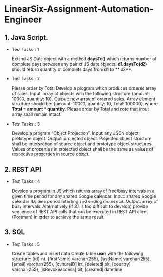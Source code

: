 # LinearSix-Assignment-Automation-Engineer
## 1. Java Script.
* Test Tasks : 1
  
  Extend JS Date object with a method **daysTo()** which returns number of complete days between any pair of JS date objects: **d1.daysTo(d2)** should return quantity of complete days from **d1** to ** d2**.
* Test Tasks : 2
  
  Please order by Total Develop a program which produces ordered array of sales. Input: array of objects with the following structure {amount: 10000, quantity: 10}. Output: new array of ordered sales. Array element structure should be: {amount: 10000, quantity: 10, Total: 100000}, where **Total = amount * quantity**. Please order by Total and note that input array shall remain intact.
* Test Tasks : 3

  Develop a program “Object Projection”. Input: any JSON object; prototype object. Output: projected object. Projected object structure shall be intersection of source object and prototype object structures. Values of properties in projected object shall be the same as values of respective properties in source object.

## 2. REST API
* Test Tasks : 4

  Develop a program in JS which returns array of free/busy intervals in a given time period for any shared Google calendar. Input: shared Google calendar ID; time period (starting and ending moments). Output: array of busy intervals.
Alternatively (if 3.1 is too difficult to develop) provide sequence of REST API calls that can be executed in REST API client (Postman) in order to achieve the same result.

## 3. SQL
* Test Tasks : 5

  Create tables and insert data
Create table **user** with the following structure:
[id] int,
[firstName] varchar(255), [lastName] varchar(255), [email] varchar(255), [cultureID] int,
[deleted] bit,
[country] varchar(255), [isRevokeAccess] bit, [created] datetime
